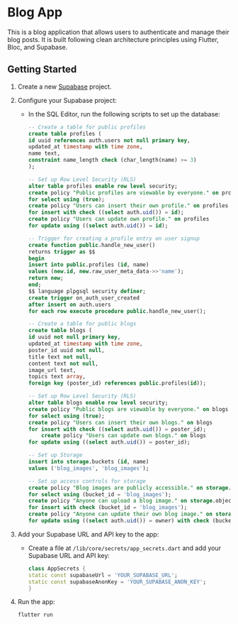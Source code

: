 # Blog App

This is a blog application that allows users to authenticate and manage their blog posts. It is built following clean architecture principles using Flutter, Bloc, and Supabase.

## Getting Started

1. Create a new [Supabase](https://supabase.com/) project.

2. Configure your Supabase project:

   - In the SQL Editor, run the following scripts to set up the database:

     ```sql
     -- Create a table for public profiles
     create table profiles (
     id uuid references auth.users not null primary key,
     updated_at timestamp with time zone,
     name text,
     constraint name_length check (char_length(name) >= 3)
     );

     -- Set up Row Level Security (RLS)
     alter table profiles enable row level security;
     create policy "Public profiles are viewable by everyone." on profiles
     for select using (true);
     create policy "Users can insert their own profile." on profiles
     for insert with check ((select auth.uid()) = id);
     create policy "Users can update own profile." on profiles
     for update using ((select auth.uid()) = id);

     -- Trigger for creating a profile entry on user signup
     create function public.handle_new_user()
     returns trigger as $$
     begin
     insert into public.profiles (id, name)
     values (new.id, new.raw_user_meta_data->>'name');
     return new;
     end;
     $$ language plpgsql security definer;
     create trigger on_auth_user_created
     after insert on auth.users
     for each row execute procedure public.handle_new_user();
     ```

     ```sql
     -- Create a table for public blogs
     create table blogs (
     id uuid not null primary key,
     updated_at timestamp with time zone,
     poster_id uuid not null,
     title text not null,
     content text not null,
     image_url text,
     topics text array,
     foreign key (poster_id) references public.profiles(id));

     -- Set up Row Level Security (RLS)
     alter table blogs enable row level security;
     create policy "Public blogs are viewable by everyone." on blogs
     for select using (true);
     create policy "Users can insert their own blogs." on blogs
     for insert with check ((select auth.uid()) = poster_id);
         create policy "Users can update own blogs." on blogs
     for update using ((select auth.uid()) = poster_id);

     -- Set up Storage
     insert into storage.buckets (id, name)
     values ('blog_images', 'blog_images');

     -- Set up access controls for storage
     create policy "Blog images are publicly accessible." on storage.objects
     for select using (bucket_id = 'blog_images');
     create policy "Anyone can upload a blog image." on storage.objects
     for insert with check (bucket_id = 'blog_images');
     create policy "Anyone can update their own blog image." on storage.objects
     for update using ((select auth.uid()) = owner) with check (bucket_id = 'blog_images');
     ```

3. Add your Supabase URL and API key to the app:

   - Create a file at `/lib/core/secrets/app_secrets.dart` and add your Supabase URL and API key:

     ```dart
     class AppSecrets {
     static const supabaseUrl = 'YOUR_SUPABASE_URL';
     static const supabaseAnonKey = 'YOUR_SUPABASE_ANON_KEY';
     }
     ```

4. Run the app:

   ```bash
   flutter run
   ```
